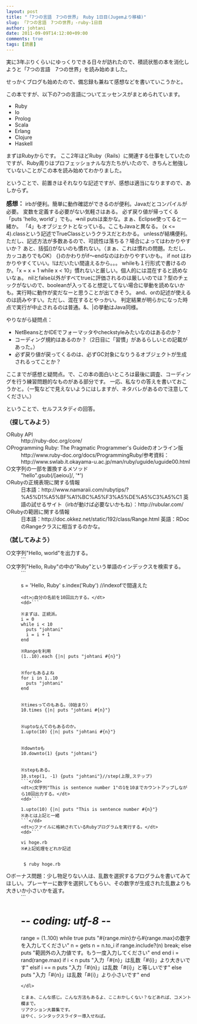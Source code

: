 ```yaml
---
layout: post
title: "「7つの言語　7つの世界」 Ruby 1日目(Jugemより移植)"
slug: 「7つの言語　7つの世界」-ruby-1日目
author: johtani
date: 2011-09-09T14:12:00+09:00
comments: true
tags: [読書]
---
```

実に3年ぶりくらいにゆっくりできる日々が訪れたので、積読状態の本を消化しようと「7つの言語　7つの世界」を読み始めました。

せっかくブログも始めたので、備忘録も兼ねて感想などを書いていこうかと。

この本ですが、以下の7つの言語についてエッセンスがまとめられています。
* Ruby
* Io
* Prolog
* Scala
* Erlang
* Clojure
* Haskell


まずはRubyからです。
ここ2年ほどRuby（Rails）に関連する仕事をしていたのですが、Ruby周りはプロフェッショナルな方たちがいたので、きちんと勉強していないことがこの本を読み始めてわかりました。

ということで、前置きはそれなりな記述ですが、感想は適当になりますので、あしからず。

**<span style="font-size:medium;">感想：**
irbが便利。簡単に動作確認ができるのが便利。Javaだとコンパイルが必要。
変数を定義する必要がない気軽さはある。
必ず戻り値が帰ってくる「puts 'hello, world'」でも。=>nil
putsは楽かな。まぁ、Eclipse使ってると一緒か。
「4」もオブジェクトとなっている。ここもJavaと異なる。
(x <= 4).classという記述でTrueClassというクラスだとわかる。
unlessが結構便利。ただし、記述方法が多数あるので、可読性は落ちる？場合によってはわかりやすいか？
あと、括弧()がないのも慣れない。（まぁ、これは慣れの問題。ただし、カッコありでもOK）
{}のかわりがif～endなのはわかりやすいかも。
if not はわかりやすくていい。!はだいたい間違えるから。。。
whileも１行形式で書けるのか。「x = x + 1 while x < 10」慣れないと厳しい。個人的には混在すると読めないなぁ。
nilとfalse以外がすべてtrueに評価されるのは厳しいのでは？型のチェックがないので、booleanが入ってると想定してない場合に挙動を読めないかも。実行時に動作が変だなーと思うことが出てきそう。
and、orの記述が使えるのは読みやすい。ただし、混在するとやっかい。
判定結果が明らかになった時点で実行が中止されるのは普通。&、|の挙動はJava同様。

やりながら疑問点：

* NetBeansとかIDEでフォーマッタやcheckstyleみたいなのはあるのか？
* コーディング規約はあるのか？（2日目に「習慣」があるらしいとの記載があった。）
* 必ず戻り値が戻ってくるのは、必ずGC対象になりうるオブジェクトが生成されるってことか？


ここまでが感想と疑問点。で、この本の面白いところは最後に調査、コーディングを行う練習問題的なものがある部分です。
一応、私なりの答えを書いておこうかと。（一覧などで見えないようにはしますが、ネタバレがあるので注意してください。）

ということで、セルフスタディの回答。

**<span style="font-size:medium;">（探してみよう）**
<dl>
<dt>○Ruby API</dt>
<dd>http://ruby-doc.org/core/</dd>
<dt>○Programming Ruby: The Pragmatic Programmer's Guideのオンライン版</dt>
<dd>http://www.ruby-doc.org/docs/ProgrammingRuby/参考資料：http://www.swlab.it.okayama-u.ac.jp/man/ruby/uguide/uguide00.html</dd>
<dt>○文字列の一部を置換するメソッド</dt>
<dd>"hello".gsub(/[aeiou]/, '*')</dd>
<dt>○Rubyの正規表現に関する情報</dt>
<dd>日本語：http://www.namaraii.com/rubytips/?%A5%D1%A5%BF%A1%BC%A5%F3%A5%DE%A5%C3%A5%C1
英語の試せるサイト（irbが動けば必要ないかもね）：http://rubular.com/</dd>
<dt>○Rubyの範囲に関する情報</dt>
<dd>日本語：http://doc.okkez.net/static/192/class/Range.html
英語：RDocのRangeクラスに相当するのかな。</dd>
</dl>

**<span style="font-size:medium;">（試してみよう）**
<dl>
<dt>○文字列"Hello, world"を出力する。</dt>
<dd>```

<dt>○文字列"Hello, Ruby"の中の"Ruby"という単語のインデックスを検索する。</dt>
<dd>```

s = 'Hello, Ruby'
s.index('Ruby') //indexofで間違えた
```</dd>
<dt>○自分の名前を10回出力する。</dt>
<dd>```

※まずは、正統派。
i = 0
while i < 10
  puts "johtani"
  i = i + 1
end
```
```
※Rangeを利用
(1..10).each {|n| puts "johtani #{n}"}
```
```

※forもあるよね
for i in 1..10
  puts "johtani"
end
```
```

※timesってのもある。（0始まり）
10.times {|n| puts "johtani #{n}"}
```
```

※uptoなんてのもあるのか。
1.upto(10) {|n| puts "johtani #{n}"}
```
```

※downtoも
10.downto(1) {puts "johtani"}
```
```

※stepもある。
10.step(1, -1) {puts "johtani"}//step(上限,ステップ)
```</dd>
<dt>○文字列"This is sentence number 1"の1を10までカウントアップしながら10回出力する。</dt>
<dd>```

1.upto(10) {|n| puts "This is sentence number #{n}"}
※あとは上記と一緒
```</dd>
<dt>○ファイルに格納されているRubyプログラムを実行する。</dt>
<dd>```

vi hoge.rb
※#上記処理をどれか記述
```
```

 $ ruby hoge.rb
```
</dd>
<dt>○ボーナス問題：少し物足りない人は、乱数を選択するプログラムを書いてみてほしい。プレーヤーに数字を選択してもらい、その数字が生成された乱数よりも大きいか小さいかを返す。</dt>
<dd>
```

# -*- coding: utf-8 -*-
range = (1..100)
while true
  puts "#{range.min}から#{range.max}の数字を入力してください"
  n = gets
  n = n.to_i
  if range.include?(n)
    break;
  else
    puts "範囲外の入力値です。もう一度入力してください"
  end
end
i = rand(range.max)
if i < n
  puts "入力「#{n}」は乱数「#{i}」より大きいです"
elsif i == n
  puts "入力「#{n}」は乱数「#{i}」と等しいです"
else
  puts "入力「#{n}」は乱数「#{i}」より小さいです"
end
```</dd>
</dl>

とまぁ、こんな感じ。こんな方法もあるよ、ここおかしくない？などあれば、コメント欄まで。
リアクション大募集です。
はやく、シンタックスライター導入せねば。
